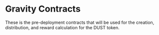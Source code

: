 # Gravity Contracts
These is the pre-deployment contracts that will be used for the creation, distribution, and reward calculation for the DUST token.
